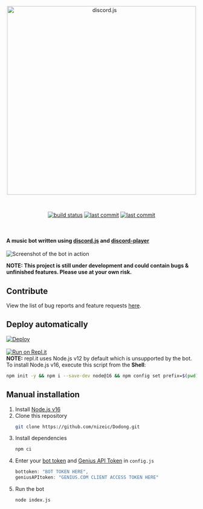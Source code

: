 <div align="center">
  <p>
    <img src="https://nize.ph/gallery/dodongmedium.png" width="500" alt="discord.js" /></a>
  </p>
  <br>
  <p>
    <a href="https://github.com/nizeic/Dodong/actions"><img src="https://img.shields.io/github/workflow/status/nizeic/Dodong/Node.js%20CI/main" alt="build status"></a> 
    <a href="https://github.com/nizeic/Dodong/commits/main"><img src="https://img.shields.io/github/last-commit/nizeic/Dodong/main" alt="last commit"></a> 
    <a href="#"><img src="https://img.shields.io/discord/706460727573217381" alt="last commit"></a>
    
  </p>
</div>
<br>

#### A music bot written using [discord.js](https://github.com/discordjs/discord.js) and [discord-player](https://github.com/Androz2091/discord-player)

![Screenshot of the bot in action](https://nize.ph/gallery/dodongexample.png)

**NOTE: This project is still under development and could contain bugs & unfinished features. Please use at your own risk.**

## Contribute
View the list of bug reports and feature requests [here](https://github.com/nizeic/Dodong/issues).

## Deploy automatically
[![Deploy](https://www.herokucdn.com/deploy/button.svg)](https://heroku.com/deploy)<br><br>
[![Run on Repl.it](https://repl.it/badge/github/nizeic/Dodong)](https://repl.it/github/nizeic/Dodong)<br>
**NOTE:** repl.it uses Node.js v12 by default which is unsupported by the bot.<br>
To install Node.js v16, execute this script from the **Shell**:
```sh
npm init -y && npm i --save-dev node@16 && npm config set prefix=$(pwd)/node_modules/node && export PATH=$(pwd)/node_modules/node/bin:$PATH
```

## Manual installation
1. Install [Node.js v16](https://nodejs.org/en/download)
2. Clone this repository
    ```sh
    git clone https://github.com/nizeic/Dodong.git
    ```
3. Install dependencies
    ```sh
    npm ci
    ```
4. Enter your [bot token](https://discord.com/developers/applications) and [Genius API Token](https://genius.com/api-clients) in `config.js`
    ```js
    bottoken: "BOT TOKEN HERE",
    geniusAPItoken: "GENIUS.COM CLIENT ACCESS TOKEN HERE"
    ```
5. Run the bot
    ```sh
    node index.js
    ```
